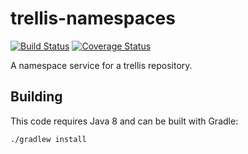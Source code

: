 # trellis-namespaces

[![Build Status](https://travis-ci.org/trellis-ldp/trellis-namespaces.png?branch=master)](https://travis-ci.org/trellis-ldp/trellis-namespaces)
[![Coverage Status](https://coveralls.io/repos/github/trellis-ldp/trellis-namespaces/badge.svg?branch=master)](https://coveralls.io/github/trellis-ldp/trellis-namespaces?branch=master)

A namespace service for a trellis repository.

## Building

This code requires Java 8 and can be built with Gradle:

    ./gradlew install
